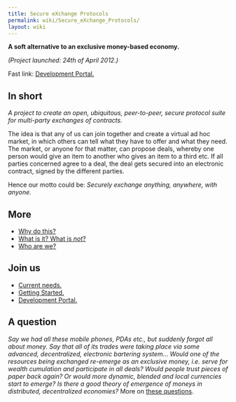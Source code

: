 ```yaml
---
title: Secure eXchange Protocols
permalink: wiki/Secure_eXchange_Protocols/
layout: wiki
---
```


**A soft alternative to an exclusive money-based economy.**

*(Project launched: 24th of April 2012.)*

Fast link: [Development Portal.](/wiki/Development_Portal "wikilink")

In short
--------

*A project to create an open, ubiquitous, peer-to-peer, secure protocol
suite for multi-party exchanges of contracts.*

The idea is that any of us can join together and create a virtual ad hoc
market, in which others can tell what they have to offer and what they
need. The market, or anyone for that matter, can propose deals, whereby
one person would give an item to another who gives an item to a third
etc. If all parties concerned agree to a deal, the deal gets secured
into an electronic contract, signed by the different parties.

Hence our motto could be: *Securely exchange anything, anywhere, with
anyone.*

More
----

-   [Why do this?](/wiki/Why_Do_This "wikilink")
-   [What is it? What is *not*?](/wiki/What_Is_it "wikilink")
-   [Who are we?](/wiki/Authors "wikilink")

Join us
-------

-   [Current needs.](/wiki/Current_Needs "wikilink")
-   [Getting Started.](/wiki/Getting_Started "wikilink")
-   [Development Portal.](/wiki/Development_Portal "wikilink")

A question
----------

*Say we had all these mobile phones, PDAs etc., but suddenly forgot all
about money. Say that all of its trades were taking place via some
advanced, decentralized, electronic bartering system... Would one of the
resources being exchanged re-emerge as an exclusive money, i.e. serve
for wealth cumulation and participate in all deals? Would people trust
pieces of paper back again? Or would more dynamic, blended and local
currencies start to emerge? Is there a good theory of emergence of
moneys in distributed, decentralized economies?* More on [these
questions](/wiki/Questions_That_Bother_Us "wikilink").
